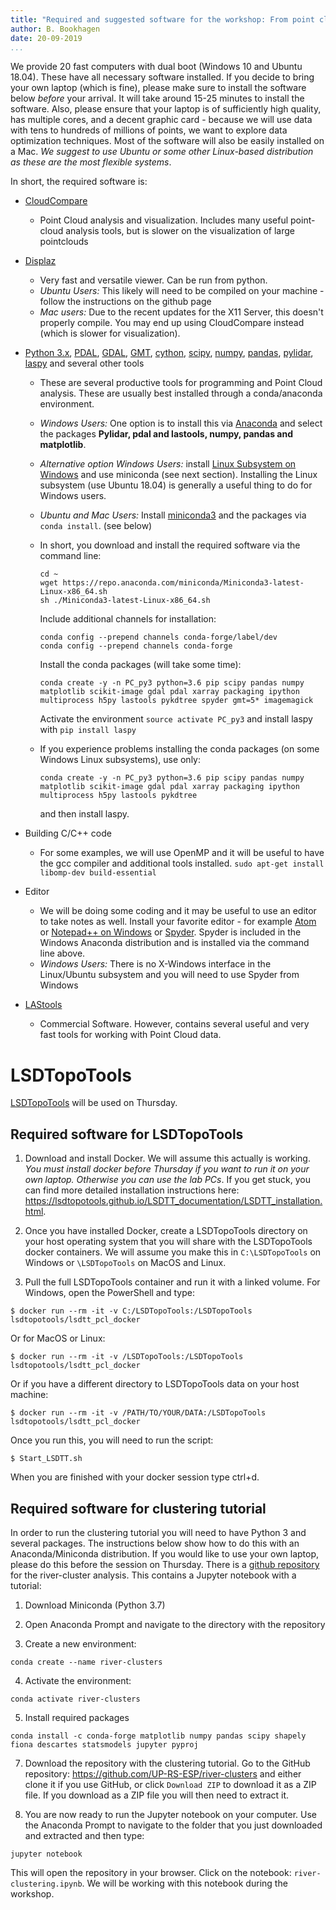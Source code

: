```yaml
---
title: "Required and suggested software for the workshop: From point clouds and full waveform data to DEM analysis"
author: B. Bookhagen
date: 20-09-2019
...
```


We provide 20 fast computers with dual boot (Windows 10 and Ubuntu 18.04). These have all necessary software installed. If you decide to bring your own laptop (which is fine), please make sure to install the software below _before_ your arrival. It will take around 15-25 minutes to install the software. Also, please ensure that your laptop is of sufficiently high quality, has multiple cores, and a decent graphic card - because we will use data with tens to hundreds of millions of points, we want to explore data optimization techniques. Most of the software will also be easily installed on a Mac. _We suggest to use Ubuntu or some other Linux-based distribution as these are the most flexible systems_.

In short, the required software is:

- [CloudCompare](https://www.danielgm.net/cc)
  - Point Cloud analysis and visualization. Includes many useful point-cloud analysis tools, but is slower on the visualization of large pointclouds

- [Displaz](http://c42f.github.io/displaz/)
  - Very fast and versatile viewer. Can be run from python.
  - _Ubuntu Users:_ This likely will need to be compiled on your machine - follow the instructions on the github page
  - _Mac users:_ Due to the recent updates for the X11 Server, this doesn't properly compile. You may end up using CloudCompare instead (which is slower for visualization).

- [Python 3.x](https://www.python.org/), [PDAL](https://pdal.io/), [GDAL](https://gdal.org/), [GMT](http://gmt.soest.hawaii.edu/), [cython](https://cython.org/), [scipy](https://www.scipy.org/), [numpy](https://numpy.org/), [pandas](https://pandas.pydata.org/), [pylidar](http://www.pylidar.org/en/latest/), [laspy](https://pypi.org/project/laspy/) and several other tools
  - These are several productive tools for programming and Point Cloud analysis. These are usually best installed through a conda/anaconda environment.
  - _Windows Users:_ One option is to install this via [Anaconda](https://www.anaconda.com/) and select the packages **Pylidar, pdal and lastools, numpy, pandas and matplotlib**.
  - _Alternative option Windows Users:_ install [Linux Subsystem on Windows](https://docs.microsoft.com/en-us/windows/wsl/install-win10) and use miniconda (see next section). Installing the Linux subsystem (use Ubuntu 18.04) is generally a useful thing to do for Windows users.
  - _Ubuntu and Mac Users:_ Install [miniconda3](https://docs.conda.io/en/latest/miniconda.html) and the packages via `conda install`. (see below)
  - In short, you download and install the required software via the command line:
    ```
    cd ~
    wget https://repo.anaconda.com/miniconda/Miniconda3-latest-Linux-x86_64.sh
    sh ./Miniconda3-latest-Linux-x86_64.sh
    ```


    Include additional channels for installation:
    ```
    conda config --prepend channels conda-forge/label/dev
    conda config --prepend channels conda-forge
    ```


    Install the conda packages (will take some time):
    ```
    conda create -y -n PC_py3 python=3.6 pip scipy pandas numpy matplotlib scikit-image gdal pdal xarray packaging ipython multiprocess h5py lastools pykdtree spyder gmt=5* imagemagick
    ```

    Activate the environment `source activate PC_py3` and install laspy with `pip install laspy`
  - If you experience problems installing the conda packages (on some Windows Linux subsystems), use only:
    ```
    conda create -y -n PC_py3 python=3.6 pip scipy pandas numpy matplotlib scikit-image gdal pdal xarray packaging ipython multiprocess h5py lastools pykdtree
    ```
    and then install laspy.

- Building C/C++ code
  - For some examples, we will use OpenMP and it will be useful to have the gcc compiler and additional tools installed. `sudo apt-get install libomp-dev build-essential`

- Editor
  - We will be doing some coding and it may be useful to use an editor to take notes as well. Install your favorite editor - for example [Atom](https://atom.io/) or [Notepad++ on Windows](https://notepad-plus-plus.org/download/) or [Spyder](https://www.spyder-ide.org/). Spyder is included in the Windows Anaconda distribution and is installed via the command line above.
  - _Windows Users:_ There is no X-Windows interface in the Linux/Ubuntu subsystem and you will need to use Spyder from Windows

- [LAStools](https://rapidlasso.com/lastools/)
  - Commercial Software. However, contains several useful and very fast tools for working with Point Cloud data.

# LSDTopoTools
[LSDTopoTools](https://lsdtopotools.github.io/) will be used on Thursday.

## Required software for LSDTopoTools

1. Download and install Docker. We will assume this actually is working. *You must install docker before Thursday if you want to run it on your own laptop. Otherwise you can use the lab PCs*. If you get stuck, you can find more detailed installation instructions here: https://lsdtopotools.github.io/LSDTT_documentation/LSDTT_installation.html.

2. Once you have installed Docker, create a LSDTopoTools directory on your host operating system that you will share with the LSDTopoTools docker containers.  We will assume you make this in `C:\LSDTopoTools` on Windows or `\LSDTopoTools` on MacOS and Linux.

3. Pull the full LSDTopoTools container and run it with a linked volume. For Windows, open the PowerShell and type:
```
$ docker run --rm -it -v C:/LSDTopoTools:/LSDTopoTools lsdtopotools/lsdtt_pcl_docker
```
Or for MacOS or Linux:
```
$ docker run --rm -it -v /LSDTopoTools:/LSDTopoTools lsdtopotools/lsdtt_pcl_docker
```
Or if you have a different directory to LSDTopoTools data on your host machine:
```
$ docker run --rm -it -v /PATH/TO/YOUR/DATA:/LSDTopoTools lsdtopotools/lsdtt_pcl_docker
```
Once you run this, you will need to run the script:
```
$ Start_LSDTT.sh
```
When you are finished with your docker session type ctrl+d.


## Required software for clustering tutorial

In order to run the clustering tutorial you will need to have Python 3 and several packages. The instructions below show how to do this with an Anaconda/Miniconda distribution. If you would like to use your own laptop, please do this before the session on Thursday. There is a [github repository](https://github.com/UP-RS-ESP/river-clusters) for the river-cluster analysis. This contains a Jupyter notebook with a tutorial:


1. Download Miniconda (Python 3.7)

2. Open Anaconda Prompt and navigate to the directory with the repository

3. Create a new environment:
```
conda create --name river-clusters
```
4. Activate the environment:
```
conda activate river-clusters
```
5. Install required packages
```
conda install -c conda-forge matplotlib numpy pandas scipy shapely fiona descartes statsmodels jupyter pyproj
```
7. Download the repository with the clustering tutorial. Go to the GitHub repository: https://github.com/UP-RS-ESP/river-clusters and either clone it if you use GitHub, or click `Download ZIP` to download it as a ZIP file. If you download as a ZIP file you will then need to extract it.

6. You are now ready to run the Jupyter notebook on your computer. Use the Anaconda Prompt to navigate to the folder that you just downloaded and extracted and then type:
```
jupyter notebook
```
This will open the repository in your browser. Click on the notebook: `river-clustering.ipynb`. We will be working with this notebook during the workshop.
